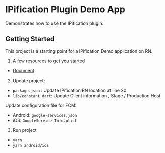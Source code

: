 # IPification Plugin Demo App

Demonstrates how to use the IPification plugin.

## Getting Started

This project is a starting point for a IPification Demo application on RN.


1. A few resources to get you started
- [Document](https://developer.ipification.com/#/flutter-plugin/latest/)

2. Update project:
+ `package.json` : Update IPification RN location at line 20
+ `lib/constant.dart`: Update Client information , Stage / Production Host

Update configuration file for FCM:
+ Android: `google-services.json`
+ iOS: `GoogleService-Info.plist`

3. Run project
- `yarn`
- `yarn android/ios`
